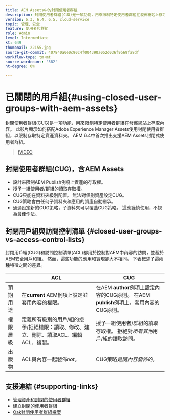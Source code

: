 ```yaml
---
title: AEM Assets中的封閉使用者群組
description: 封閉使用者群組(CUG)是一項功能，用來限制特定使用者群組在發佈網站上存取內容。 此影片顯示如何搭配Adobe Experience Manager Assets使用封閉使用者群組，以限制存取特定資產資料夾。
version: 6.3, 6.4, 6.5, cloud-service
topic: 管理、安全
feature: 使用者和群組
role: Admin
level: Intermediate
kt: 649
thumbnail: 22155.jpg
source-git-commit: 407840a0e0c90c4f004390a052d036f9b69fa8df
workflow-type: tm+mt
source-wordcount: '382'
ht-degree: 0%

---
```



# 已關閉的用戶組{#using-closed-user-groups-with-aem-assets}

封閉使用者群組(CUG)是一項功能，用來限制特定使用者群組在發佈網站上存取內容。 此影片顯示如何搭配Adobe Experience Manager Assets使用封閉使用者群組，以限制存取特定資產資料夾。 AEM 6.4中首次推出支援AEM Assets封閉式使用者群組。

>[!VIDEO](https://video.tv.adobe.com/v/22155?quality=12&learn=on)

## 封閉使用者群組(CUG)，含AEM Assets

* 設計來限制AEM Publish例項上資產的存取權。
* 授予一組使用者/群組的讀取存取權。
* CUG只能在資料夾級別配置。 無法對個別資產設定CUG。
* CUG策略會由任何子資料夾和應用的資產自動繼承。
* 通過設定新的CUG策略，子資料夾可以覆蓋CUG策略。 這應謹慎使用，不視為最佳作法。

## 封閉用戶組與訪問控制清單 {#closed-user-groups-vs-access-control-lists}

封閉用戶組(CUG)和訪問控制清單(ACL)都用於控制對AEM中內容的訪問，並基於AEM安全用戶和組。 然而，這些功能的應用和實現卻大不相同。 下表概述了這兩種特徵之間的差異。

|  | ACL | CUG |
| ----------------- | -------------------------------------------------------------------------------------------------------------------------------- | ----------------------------------------------------------------------------------------------------------------------------- |
| 預期用途 | 在&#x200B;**current** AEM例項上設定並套用內容的權限。 | 在AEM **author**&#x200B;例項上設定內容的CUG原則。 在AEM **publish**&#x200B;例項上，套用內容的CUG原則。 |
| 權限層級 | 定義所有級別的用戶/組的授予/拒絕權限：讀取、修改、建立、刪除、讀取ACL、編輯ACL、複製。 | 授予一組使用者/群組的讀取存取權。 拒絕對&#x200B;*所有其他*&#x200B;用戶/組的讀取訪問。 |
| 出版物 | ACL與內容一起發佈&#x200B;*not*。 | CUG策略&#x200B;*是隨內容發佈的*。 |

## 支援連結 {#supporting-links}

* [管理資產和封閉的使用者群組](https://experienceleague.adobe.com/docs/experience-manager-65/assets/managing/manage-assets.html?lang=en#closed-user-group)
* [建立封閉的使用者群組](https://experienceleague.adobe.com/docs/experience-manager-65/administering/security/cug.html)
* [Oak封閉使用者群組檔案](https://jackrabbit.apache.org/oak/docs/security/authorization/cug.html)
